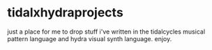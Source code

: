 # tidalxhydraprojects

just a place for me to drop stuff i've written in the tidalcycles musical pattern language and hydra visual synth language. enjoy.
